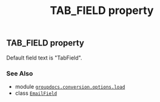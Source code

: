 ﻿---
title: TAB_FIELD property
second_title: GroupDocs.Conversion for Python via .NET API References
description: 
type: docs
weight: 210
url: /python-net/groupdocs.conversion.options.load/emailfield/tab_field/
is_root: false
---

## TAB_FIELD property


Default field text is "TabField".

### See Also
* module [`groupdocs.conversion.options.load`](../../)
* class [`EmailField`](/conversion/python-net/groupdocs.conversion.options.load/emailfield)
